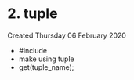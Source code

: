 # 2. tuple
Created Thursday 06 February 2020

* #include<tuple>
* make using tuple
* get<index>(tuple_name);


